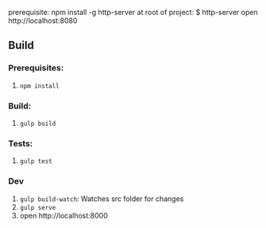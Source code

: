 




prerequisite:
npm install -g http-server
at root of project:
$ http-server 
open http://localhost:8080


## Build

### Prerequisites:

1. `npm install`

### Build:

1. `gulp build`

### Tests:

1. `gulp test`

### Dev

1. `gulp build-watch`: Watches src folder for changes
2. `gulp serve`
3. open http://localhost:8000

